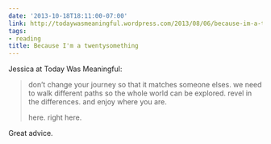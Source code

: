 ```yaml
---
date: '2013-10-18T18:11:00-07:00'
link: http://todaywasmeaningful.wordpress.com/2013/08/06/because-im-a-twentysomething/
tags:
- reading
title: Because I'm a twentysomething
---
```


Jessica at Today Was Meaningful:

>don’t change your journey so that it matches someone elses. we need to walk different paths so the whole world can be explored. revel in the differences. and enjoy where you are.
>
>here. right here.

Great advice.
